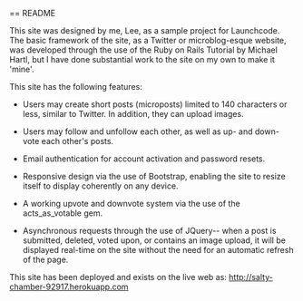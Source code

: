 == README

This site was designed by me, Lee, as a sample project for Launchcode. The basic framework of the site, as a Twitter or microblog-esque website, was developed through the use of the Ruby on Rails Tutorial by Michael Hartl, but I have done substantial work to the site on my own to make it 'mine'.

This site has the following features:

* Users may create short posts (microposts) limited to 140 characters or less, similar to Twitter. In addition, they can upload images.

* Users may follow and unfollow each other, as well as up- and down-vote each other's posts.

* Email authentication for account activation and password resets.

* Responsive design via the use of Bootstrap, enabling the site to resize itself to display coherently on any device.

* A working upvote and downvote system via the use of the acts_as_votable gem. 

* Asynchronous requests through the use of JQuery-- when a post is submitted, deleted, voted upon, or contains an image upload, it will be displayed real-time on the site without the need for an automatic refresh of the page. 

This site has been deployed and exists on the live web as: http://salty-chamber-92917.herokuapp.com
